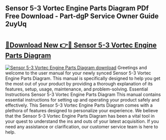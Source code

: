 ## Sensor 5-3 Vortec Engine Parts Diagram PDf Free Download - Part-dgP Service Owner Guide 2uyUq

# <h2><a href="http://dfid8nn.blite.top/?on=Sensor+5-3+Vortec+Engine+Parts+Diagram">🔗Download New 👉🔴 Sensor 5-3 Vortec Engine Parts Diagram</a></h2>

[![Sensor 5-3 Vortec Engine Parts Diagram download](https://i.imgur.com/lujVjoI.png)](http://dfid8nn.blite.top/?on=Sensor+5-3+Vortec+Engine+Parts+Diagram)
Greetings and welcome to the user manual for your newly synced Sensor 5-3 Vortec Engine Parts Diagram. This manual is specifically designed to help you get the most out of your product by providing a thorough explanation of its features, setup, usage, maintenance, and problem-solving. Essential Instructions Sensor 5-3 Vortec Engine Parts Diagram This manual contains essential instructions for setting up and operating your product safely and effectively. This Sensor 5-3 Vortec Engine Parts Diagram comes with a plethora of features designed to personalize your experience. We believe that the Sensor 5-3 Vortec Engine Parts Diagram has been a vital tool in your quest to understand the ins and outs of your latest acquisition. If you need any assistance or clarification, our customer service team is here to help.
